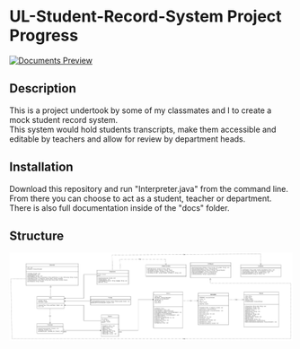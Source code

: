 # UL-Student-Record-System Project Progress

<a href="docs/index-all.html"><img alt="Documents Preview" src="https://img.shields.io/badge/Documentation-Preview-blue"></a>

## Description

This is a project undertook by some of my classmates and I to create a mock student record system.<br>
This system would hold students transcripts, make them accessible and editable by teachers and allow for review by department heads.

## Installation

Download this repository and run "Interpreter.java" from the command line.<br>
From there you can choose to act as a student, teacher or department.<br>
There is also full documentation inside of the "docs" folder.

## Structure

<img alt="UML Diagram" src="UML Diagram.png">
